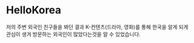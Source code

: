 # HelloKorea

저의 주변 외국인 친구들을 봐던 결과 K-컨텐츠(드라마, 영화)를 통해 한국을 알게 되게 관심이 생겨 방문하는 외국인이 많았다는것을 알 수 있었습니다. 
